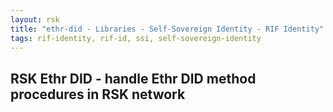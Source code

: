 ```yaml
---
layout: rsk
title: "ethr-did - Libraries - Self-Sovereign Identity - RIF Identity"
tags: rif-identity, rif-id, ssi, self-sovereign-identity
---
```


## RSK Ethr DID - handle Ethr DID method procedures in RSK network
